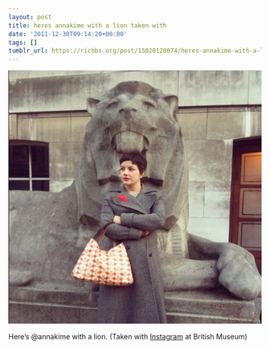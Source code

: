 ```yaml
---
layout: post
title: heres annakime with a lion taken with
date: '2011-12-30T09:14:20+00:00'
tags: []
tumblr_url: https://richbs.org/post/15020120074/heres-annakime-with-a-lion-taken-with
---
```

 ![](/tumblr_files/tumblr_lx0ezxKSRm1qzrvz1o1_640.jpg)  

Here’s @annakime with a lion. (Taken with [Instagram](http://instagr.am) at British Museum)

